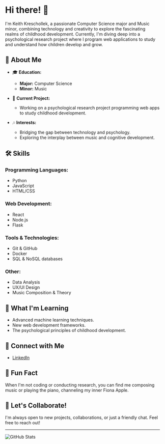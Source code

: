 # Hi there! 👋

I'm Keith Kreschollek, a passionate Computer Science major and Music minor, combining technology and creativity to explore the fascinating realms of childhood development. Currently, I'm diving deep into a psychological research project where I program web applications to study and understand how children develop and grow.

## 🚀 About Me

- 🎓 **Education:** 
  - **Major:** Computer Science
  - **Minor:** Music

- 🧠 **Current Project:** 
  - Working on a psychological research project programming web apps to study childhood development.

- 🎶 **Interests:**
  - Bridging the gap between technology and psychology.
  - Exploring the interplay between music and cognitive development.

## 🛠️ Skills

### Programming Languages:
- Python
- JavaScript
- HTML/CSS

### Web Development:
- React
- Node.js
- Flask

### Tools & Technologies:
- Git & GitHub
- Docker
- SQL & NoSQL databases

### Other:
- Data Analysis
- UX/UI Design
- Music Composition & Theory

## 🌱 What I'm Learning

- Advanced machine learning techniques.
- New web development frameworks.
- The psychological principles of childhood development.

## 🔗 Connect with Me

- [LinkedIn](https://www.linkedin.com/in/keith-kreschollek/)

## 🎵 Fun Fact

When I'm not coding or conducting research, you can find me composing music or playing the piano, channeling my inner Fiona Apple.

## 💬 Let's Collaborate!

I'm always open to new projects, collaborations, or just a friendly chat. Feel free to reach out!

---

![GitHub Stats](https://github-readme-stats.vercel.app/api?username=your-github-username&show_icons=true&theme=radical)
